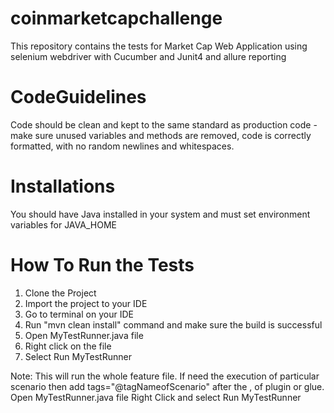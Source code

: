 # coinmarketcapchallenge
This repository contains the tests for Market Cap Web Application using selenium webdriver with Cucumber and Junit4 and allure reporting

# CodeGuidelines
Code should be clean and kept to the same standard as production code - make sure unused variables and methods are removed, code is correctly formatted, with no random newlines and whitespaces. 

# Installations

You should have Java installed in your system and must set environment variables for JAVA_HOME

# How To Run the Tests

1. Clone the Project
2. Import the project to your IDE
3. Go to terminal on your IDE
4. Run "mvn clean install" command and make sure the build is successful
5. Open MyTestRunner.java file
6. Right click on the file 
7. Select Run MyTestRunner

Note:
This will run the whole feature file. If need the execution of particular scenario then
add tags="@tagNameofScenario" after the , of plugin or glue.
Open MyTestRunner.java file
Right Click and select Run MyTestRunner


